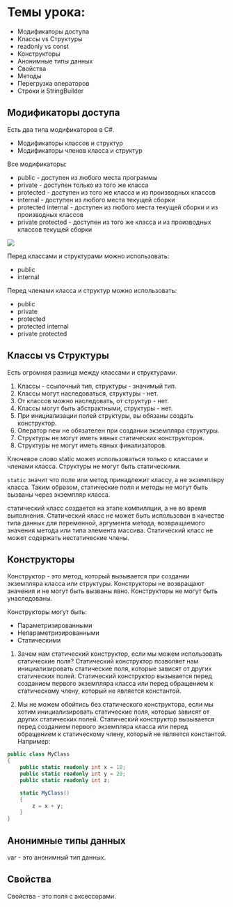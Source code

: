 ﻿# Темы урока:
* Модификаторы доступа
* Классы vs Структуры
* readonly vs const
* Конструкторы
* Анонимные типы данных
* Свойства
* Методы
* Перегрузка операторов
* Строки и StringBuilder


## Модификаторы доступа

Есть два типа модификаторов в C#.
* Модификаторы классов и структур
* Модификаторы членов класса и структур


Все модификаторы:
* public - доступен из любого места программы
* private - доступен только из того же класса
* protected - доступен из того же класса и из производных классов
* internal - доступен из любого места текущей сборки
* protected internal - доступен из любого места текущей сборки и из производных классов
* private protected - доступен из того же класса и из производных классов текущей сборки

![](https://camo.githubusercontent.com/81fb203ff29f1f623e5aee25e3ee2f205be19807a9bd0115d9e550ed12b80b41/68747470733a2f2f63646e2e646973636f72646170702e636f6d2f6174746163686d656e74732f3134333836373833393238323032303335322f3634323032323233383630313630393235372f49586e79652e706e67)

Перед классами и структурами можно использовать:
* public
* internal

Перед членами класса и структур можно использовать:
* public
* private
* protected
* protected internal
* private protected


## Классы vs Структуры

Есть огромная разница между классами и структурами.

1. Классы - ссылочный тип, структуры - значимый тип.
2. Классы могут наследоваться, структуры - нет.
3. От классов можно наследовать, от структур - нет.
4. Классы могут быть абстрактными, структуры - нет.
5. При инициализации полей структуры, вы обязаны создать конструктор.
6. Оператор new не обязателен при создании экземпляра структуры.
7. Структуры не могут иметь явных статических конструкторов.
8. Структуры не могут иметь явных финализаторов.


Ключевое слово static может использоваться только с классами и членами класса. Структуры не могут быть статическими.

`static` значит что поле или метод принадлежит классу, а не экземпляру класса. Таким образом, статические поля и методы не могут быть вызваны через экземпляр класса.

статический класс создается на этапе компиляции, а не во время выполнения. Статический класс не может быть использован в качестве типа данных для переменной, аргумента метода, возвращаемого значения метода или типа элемента массива. Статический класс не может содержать нестатические члены.


## Конструкторы

Конструктор - это метод, который вызывается при создании экземпляра класса или структуры. Конструкторы не возвращают значения и не могут быть вызваны явно. Конструкторы не могут быть унаследованы.

Конструкторы могут быть:
* Параметризированными
* Непараметризированными
* Статическими


1. Зачем нам статический конструктор, если мы можем использовать статические поля? Статический конструктор позволяет нам инициализировать статические поля, которые зависят от других статических полей. Статический конструктор вызывается перед созданием первого экземпляра класса или перед обращением к статическому члену, который не является константой.

2. Мы не можем обойтись без статического конструктора, если мы хотим инициализировать статические поля, которые зависят от других статических полей. Статический конструктор вызывается перед созданием первого экземпляра класса или перед обращением к статическому члену, который не является константой. Например:

```csharp
public class MyClass
{
    public static readonly int x = 10;
    public static readonly int y = 20;
    public static readonly int z;

    static MyClass()
    {
        z = x + y;
    }
}
```


## Анонимные типы данных
var - это анонимный тип данных.

## Свойства

Свойства - это поля с аксессорами. 